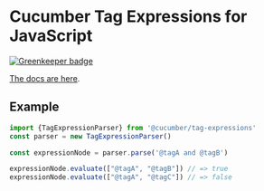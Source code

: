 # Cucumber Tag Expressions for JavaScript

[![Greenkeeper badge](https://badges.greenkeeper.io/cucumber/tag-expressions-javascript.svg)](https://greenkeeper.io/)


[The docs are here](https://cucumber.io/docs/cucumber/api/#tag-expressions).

## Example

```js
import {TagExpressionParser} from '@cucumber/tag-expressions'
const parser = new TagExpressionParser()

const expressionNode = parser.parse('@tagA and @tagB')

expressionNode.evaluate(["@tagA", "@tagB"]) // => true
expressionNode.evaluate(["@tagA", "@tagC"]) // => false
```
